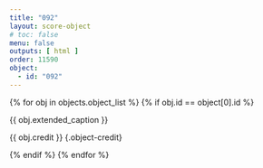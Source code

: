 ```yaml
---
title: "092"
layout: score-object
# toc: false
menu: false
outputs: [ html ]
order: 11590
object:
  - id: "092"
---
```


{% for obj in objects.object_list %}
{% if obj.id == object[0].id %}

{{ obj.extended_caption }}

{{ obj.credit }} {.object-credit}

{% endif %}
{% endfor %}
